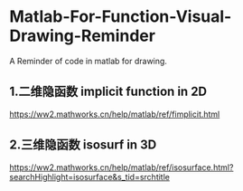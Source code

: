 # Matlab-For-Function-Visual-Drawing-Reminder
A Reminder of code in matlab for drawing.

## 1.二维隐函数 implicit function in 2D
https://ww2.mathworks.cn/help/matlab/ref/fimplicit.html

## 2.三维隐函数 isosurf in 3D
https://ww2.mathworks.cn/help/matlab/ref/isosurface.html?searchHighlight=isosurface&s_tid=srchtitle
